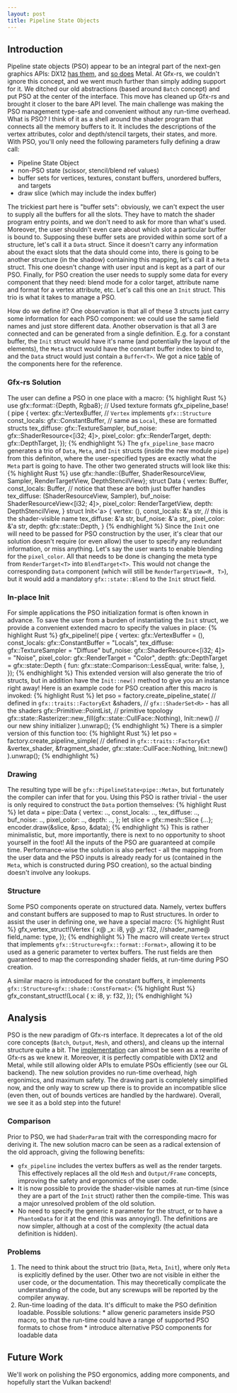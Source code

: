 ```yaml
---
layout: post
title: Pipeline State Objects
---
```


## Introduction

Pipeline state objects (PSO) appear to be an integral part of the next-gen graphics APIs: DX12 [has them](https://msdn.microsoft.com/en-us/library/windows/desktop/dn899196%28v=vs.85%29.aspx), and [so does](https://developer.apple.com/library/ios/documentation/Metal/Reference/MTLRenderPipelineState_Ref/index.html) Metal. At Gfx-rs, we couldn't ignore this concept, and we went much further than simply adding support for it. We ditched our old abstractions (based around `Batch` concept) and put PSO at the center of the interface. This move has cleaned up Gfx-rs and brought it closer to the bare API level. The main challenge was making the PSO management type-safe and convenient without any run-time overhead.
What is PSO? I think of it as a shell around the shader program that connects all the memory buffers to it. It includes the descriptions of the vertex attributes, color and depth/stencil targets, their states, and more. With PSO, you'll only need the following parameters fully defining a draw call:

 - Pipeline State Object
 - non-PSO state (scissor, stencil/blend ref values)
 - buffer sets for vertices, textures, constant buffers, unordered buffers, and targets
 - draw slice (which may include the index buffer)

The trickiest part here is "buffer sets": obviously, we can't expect the user to supply all the buffers for all the slots. They have to match the shader program entry points, and we don't need to ask for more than what's used. Moreover, the user shouldn't even care about which slot a particular buffer is bound to. Supposing these buffer sets are provided within some sort of a structure, let's call it a `Data` struct. Since it doesn't carry any information about the exact slots that the data should come into, there is going to be another structure (in the shadow) containing this mapping, let's call it a `Meta` struct. This one doesn't change with user input and is kept as a part of our PSO. Finally, for PSO creation the user needs to supply some data for every component that they need: blend mode for a color target, attribute name and format for a vertex attribute, etc. Let's call this one an `Init` struct. This trio is what it takes to manage a PSO.

How do we define it? One observation is that all of these 3 structs just carry some information for each PSO component: we could use the same field names and just store different data. Another observation is that all 3 are connected and can be generated from a single definition. E.g. for a constant buffer, the `Init` struct would have it's name (and potentially the layout of the elements), the `Meta` struct would have the constant buffer index to bind to, and the `Data` struct would just contain a `Buffer<T>`. We got a nice [table](https://github.com/gfx-rs/gfx/pull/828#issuecomment-160241713) of the components here for the reference.

### Gfx-rs Solution
The user can define a PSO in one place with a macro:
{% highlight Rust %}
use gfx::format::{Depth, Rgba8}; // Used texture formats
gfx_pipeline_base!( pipe {
    vertex: gfx::VertexBuffer<Vertex>,  // `Vertex` implements `gfx::Structure`
    const_locals: gfx::ConstantBuffer<Local>, // same as `Local`, these are formatted structs
    tex_diffuse: gfx::TextureSampler<Rgba8>,
    buf_noise: gfx::ShaderResource<[i32; 4]>,
    pixel_color: gfx::RenderTarget<Rgba8>,
    depth: gfx::DepthTarget<Depth>,
});
{% endhighlight %}
The `gfx_pipeline_base` macro generates a trio of `Data`, `Meta`, and `Init` structs (inside the new module `pipe`) from this definiton, where the user-specified types are exactly what the `Meta` part is going to have. The other two generated structs will look like this:
{% highlight Rust %}
use gfx::handle::{Buffer, ShaderResourceView, Sampler, RenderTargetView, DepthStencilView};
struct Data {
    vertex: Buffer<Vertex>,
    const_locals: Buffer<Local>, // notice that these are both just buffer handles
    tex_diffuse: (ShaderResourceView<Rgba8>, Sampler),
    buf_noise: ShaderResourceView<[i32; 4]>,
    pixel_color: RenderTargetView<Rgba8>,
    depth: DepthStencilView<Depth>,
}
struct Init<'a> {
    vertex: (),
    const_locals: &'a str, // this is the shader-visible name
    tex_diffuse: &'a str,
    buf_noise: &'a str,,
    pixel_color: &'a str,
    depth: gfx::state::Depth,
}
{% endhighlight %}
Since the `Init` one will need to be passed for PSO construction by the user, it's clear that our solution doesn't require (or even allow) the user to specify any redundant information, or miss anything. Let's say the user wants to enable blending for the `pixel_color`. All that needs to be done is changing the meta type from `RenderTarget<T>` into `BlendTarget<T>`. This would not change the corresponding `Data` component (which will still be `RenderTargetView<R, T>`), but it would add a mandatory `gfx::state::Blend` to the `Init` struct field.

### In-place Init
For simple applications the PSO initialization format is often known in advance. To save the user from a burden of instantiating the `Init` struct, we provide a convenient extended macro to specify the values in place:
{% highlight Rust %}
gfx_pipeline!( pipe {
    vertex: gfx::VertexBuffer<Vertex> = (),
    const_locals: gfx::ConstantBuffer<Local> = "Locals",
    tex_diffuse: gfx::TextureSampler<Rgba8> = "Diffuse"
    buf_noise: gfx::ShaderResource<[i32; 4]> = "Noise",
    pixel_color: gfx::RenderTarget<Rgba8> = "Color",
    depth: gfx::DepthTarget<Depth> = gfx::state::Depth {
        fun: gfx::state::Comparison::LessEqual,
        write: false,
    },
});
{% endhighlight %}
This extended version will also generate the trio of structs, but in addition have the `Init::new()` method to give you an instance right away! Here is an example code for PSO creation after this macro is invoked:
{% highlight Rust %}
let pso = factory.create_pipeline_state( // defined in `gfx::traits::FactoryExt`
    &shaders, // `gfx::ShaderSet<R>` - has all the shaders
    gfx::Primitive::PointList, // primitive topology
    gfx::state::Rasterizer::new_fill(gfx::state::CullFace::Nothing),
    Init::new() // our new shiny initializer
).unwrap();
{% endhighlight %}
There is a simpler version of this function too:
{% highlight Rust %}
    let pso = factory.create_pipeline_simple( // defined in `gfx::traits::FactoryExt`
        &vertex_shader, &fragment_shader,
        gfx::state::CullFace::Nothing, Init::new()
    ).unwrap();
{% endhighlight %}

### Drawing
The resulting type will be `gfx::PipelineState<pipe::Meta>`, but fortunately the compiler can infer that for you. Using this PSO is rather trivial - the user is only required to construct the `Data` portion themselves:
{% highlight Rust %}
let data = pipe::Data {
    vertex: .., const_locals: ..,
    tex_diffuse: .., buf_noise: ..,
    pixel_color: .., depth: ..,
};
let slice = gfx::mesh::Slice {...};
encoder.draw(&slice, &pso, &data);
{% endhighlight %}
This is rather minimalistic, but, more importantly, there is next to no opportunity to shoot yourself in the foot! All the inputs of the PSO are guaranteed at compile time. Performance-wise the solution is also perfect - all the mapping from the user data and the PSO inputs is already ready for us (contained in the `Meta`, which is constructed during PSO creation), so the actual binding doesn't involve any lookups.

### Structure
Some PSO components operate on structured data. Namely, vertex buffers and constant buffers are supposed to map to Rust structures. In order to assist the user in defining one, we have a special macro:
{% highlight Rust %}
gfx_vertex_struct!(Vertex {
    x@ _x: i8,
    y@ _y: f32,
    //shader_name@ field_name: type,
});
{% endhighlight %}
The macro will create `Vertex` struct that implements `gfx::Structure<gfx::format::Format>`, allowing it to be used as a generic parameter to vertex buffers. The rust fields are then guaranteed to map the corresponding shader fields, at run-time during PSO creation.

A similar macro is introduced for the constant buffers, it implements `gfx::Structure<gfx::shade::ConstFormat>`:
{% highlight Rust %}
gfx_constant_struct!(Local {
    x: i8,
    y: f32,
});
{% endhighlight %}

## Analysis
PSO is the new paradigm of Gfx-rs interface. It deprecates a lot of the old core concepts (`Batch`, `Output`, `Mesh`, and others), and cleans up the internal structure quite a bit. The [implementation](https://github.com/gfx-rs/gfx/pull/828) can almost be seen as a rewrite of Gfx-rs as we knew it. Moreover, it is perfectly compatible with DX12 and Metal, while still allowing older APIs to emulate PSOs efficiently (see our GL backend).
The new solution provides no run-time overhead, high ergonimics, and maximum safety. The drawing part is completely simplified now, and the only way to screw up there is to provide an incompatible slice (even then, out of bounds vertices are handled by the hardware). Overall, we see it as a bold step into the future!

### Comparison
Prior to PSO, we had `ShaderParam` trait with the corresponding macro for deriving it. The new solution macro can be seen as a radical extension of the old approach, giving the following benefits:

  * `gfx_pipeline` includes the vertex buffers as well as the render targets. This effectively replaces all the old `Mesh` and `Output/Frame` concepts, improving the safety and ergonomics of the user code.
  * It is now possible to provide the shader-visible names at run-time (since they are a part of the `Init` struct) rather then the compile-time. This was a major unresolved problem of the old solution.
  * No need to specify the generic `R` parameter for the struct, or to have a `PhantomData` for it at the end (this was annoying!). The definitions are now simpler, although at a cost of the complexity (the actual data definition is hidden).

### Problems
  1. The need to think about the struct trio (`Data`, `Meta`, `Init`), where only `Meta` is explicitly defined by the user. Other two are not visible in either the user code, or the documentation. This may theoretically complicate the understanding of the code, but any screwups will be reported by the compiler anyway.
  2. Run-time loading of the data. It's difficult to make the PSO definition loadable. Possible solutions:
    * allow generic parameters inside PSO macro, so that the run-time could have a range of supported PSO formats to chose from
    * introduce alternative PSO components for loadable data

## Future Work
We'll work on polishing the PSO ergonomics, adding more components, and hopefully start the Vulkan backend!

